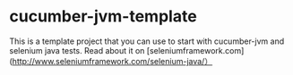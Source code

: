 cucumber-jvm-template
=====================

This is a template project that you can use to start with cucumber-jvm and selenium java tests. Read about it on [seleniumframework.com] (http://www.seleniumframework.com/selenium-java/）

